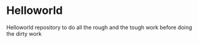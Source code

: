 # Helloworld
Helloworld repository to do all the rough and the tough work before doing the dirty work
